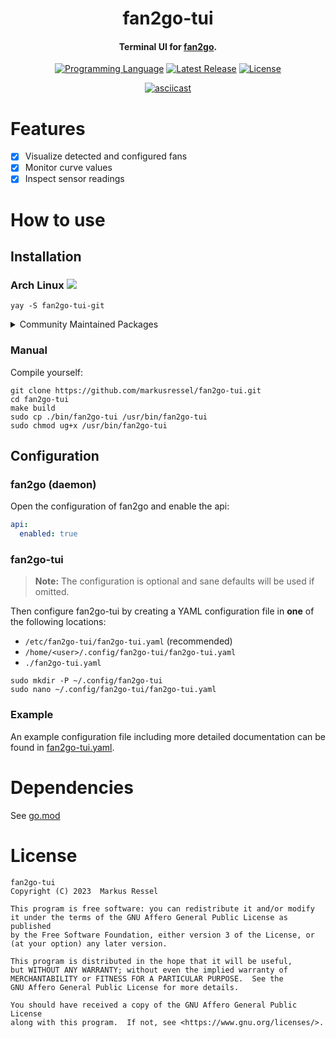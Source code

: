 <h1 align="center">fan2go-tui</h1>
<h4 align="center">Terminal UI for <a href="https://github.com/markusressel/fan2go">fan2go</a>.</h4>

<div align="center">

[![Programming Language](https://img.shields.io/badge/Go-00ADD8?logo=go&logoColor=white)]()
[![Latest Release](https://img.shields.io/github/release/markusressel/fan2go-tui.svg)](https://github.com/markusressel/fan2go-tui/releases)
[![License](https://img.shields.io/badge/license-AGPLv3-blue.svg)](/LICENSE)

[![asciicast](https://asciinema.org/a/612087.svg)](https://asciinema.org/a/612087)

</div>

# Features

* [x] Visualize detected and configured fans
* [x] Monitor curve values
* [x] Inspect sensor readings

# How to use

## Installation

### Arch Linux ![](https://img.shields.io/badge/Arch_Linux-1793D1?logo=arch-linux&logoColor=white)

```shell
yay -S fan2go-tui-git
```

<details>
<summary>Community Maintained Packages</summary>

None yet

</details>

### Manual

Compile yourself:

```shell
git clone https://github.com/markusressel/fan2go-tui.git
cd fan2go-tui
make build
sudo cp ./bin/fan2go-tui /usr/bin/fan2go-tui
sudo chmod ug+x /usr/bin/fan2go-tui
```

## Configuration

### fan2go (daemon)

Open the configuration of fan2go and enable the api:

```yaml
api:
  enabled: true
```

### fan2go-tui

> **Note:**
> The configuration is optional and sane defaults will be used if omitted.

Then configure fan2go-tui by creating a YAML configuration file in **one** of the following locations:

* `/etc/fan2go-tui/fan2go-tui.yaml` (recommended)
* `/home/<user>/.config/fan2go-tui/fan2go-tui.yaml`
* `./fan2go-tui.yaml`

```shell
sudo mkdir -P ~/.config/fan2go-tui
sudo nano ~/.config/fan2go-tui/fan2go-tui.yaml
```

### Example

An example configuration file including more detailed documentation can be found
in [fan2go-tui.yaml](/fan2go-tui.yaml).

# Dependencies

See [go.mod](go.mod)

# License

```
fan2go-tui
Copyright (C) 2023  Markus Ressel

This program is free software: you can redistribute it and/or modify
it under the terms of the GNU Affero General Public License as published
by the Free Software Foundation, either version 3 of the License, or
(at your option) any later version.

This program is distributed in the hope that it will be useful,
but WITHOUT ANY WARRANTY; without even the implied warranty of
MERCHANTABILITY or FITNESS FOR A PARTICULAR PURPOSE.  See the
GNU Affero General Public License for more details.

You should have received a copy of the GNU Affero General Public License
along with this program.  If not, see <https://www.gnu.org/licenses/>.
```
